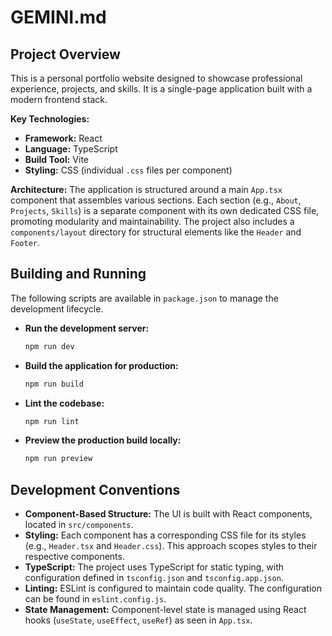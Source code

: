# GEMINI.md

## Project Overview

This is a personal portfolio website designed to showcase professional experience, projects, and skills. It is a single-page application built with a modern frontend stack.

**Key Technologies:**
*   **Framework:** React
*   **Language:** TypeScript
*   **Build Tool:** Vite
*   **Styling:** CSS (individual `.css` files per component)

**Architecture:**
The application is structured around a main `App.tsx` component that assembles various sections. Each section (e.g., `About`, `Projects`, `Skills`) is a separate component with its own dedicated CSS file, promoting modularity and maintainability. The project also includes a `components/layout` directory for structural elements like the `Header` and `Footer`.

## Building and Running

The following scripts are available in `package.json` to manage the development lifecycle.

*   **Run the development server:**
    ```bash
    npm run dev
    ```

*   **Build the application for production:**
    ```bash
    npm run build
    ```

*   **Lint the codebase:**
    ```bash
    npm run lint
    ```

*   **Preview the production build locally:**
    ```bash
    npm run preview
    ```

## Development Conventions

*   **Component-Based Structure:** The UI is built with React components, located in `src/components`.
*   **Styling:** Each component has a corresponding CSS file for its styles (e.g., `Header.tsx` and `Header.css`). This approach scopes styles to their respective components.
*   **TypeScript:** The project uses TypeScript for static typing, with configuration defined in `tsconfig.json` and `tsconfig.app.json`.
*   **Linting:** ESLint is configured to maintain code quality. The configuration can be found in `eslint.config.js`.
*   **State Management:** Component-level state is managed using React hooks (`useState`, `useEffect`, `useRef`) as seen in `App.tsx`.
